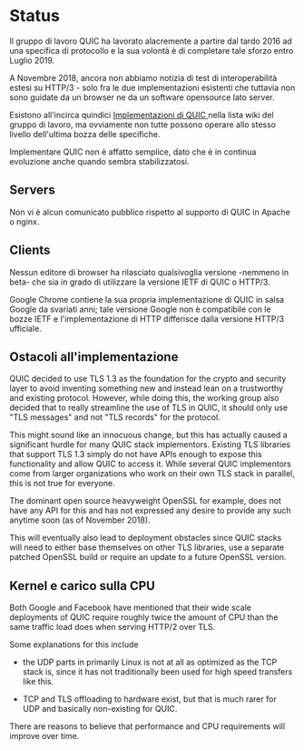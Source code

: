 # Status

Il gruppo di lavoro QUIC ha lavorato alacremente a partire dal tardo 2016
ad una specifica di protocollo e la sua volontà è di completare tale sforzo
entro Luglio 2019.

A Novembre 2018, ancora non abbiamo notizia di test di interoperabilità
estesi su HTTP/3 - solo fra le due implementazioni esistenti che tuttavia
non sono guidate da un browser ne da un software opensource lato server.

Esistono all'incirca quindici [Implementazioni di QUIC
](https://github.com/curl/curl/wiki/QUIC-implementation) nella lista wiki
del gruppo di lavoro, ma ovviamente non tutte possono operare allo stesso
livello dell'ultima bozza delle specifiche.

Implementare QUIC non è affatto semplice, dato che è in continua evoluzione
anche quando sembra stabilizzatosi.

## Servers

Non vi è alcun comunicato pubblico rispetto al supporto di QUIC in Apache o
nginx.

## Clients

Nessun editore di browser ha rilasciato qualsivoglia versione -nemmeno in
beta- che sia in grado di utilizzare la versione IETF di QUIC o HTTP/3.

Google Chrome contiene la sua propria implementazione di QUIC in salsa Google
da svariati anni; tale versione Google non è compatibile con le bozze IETF
e l'implementazione di HTTP differisce dalla versione HTTP/3 ufficiale.

## Ostacoli all'implementazione

QUIC decided to use TLS 1.3 as the foundation for the crypto and security
layer to avoid inventing something new and instead lean on a trustworthy and
existing protocol. However, while doing this, the working group also decided
that to really streamline the use of TLS in QUIC, it should only use "TLS
messages" and not "TLS records" for the protocol.

This might sound like an innocuous change, but this has actually caused a
significant hurdle for many QUIC stack implementors. Existing TLS libraries
that support TLS 1.3 simply do not have APIs enough to expose this
functionality and allow QUIC to access it. While several QUIC implementors
come from larger organizations who work on their own TLS stack in parallel,
this is not true for everyone.

The dominant open source heavyweight OpenSSL for example, does not have any
API for this and has not expressed any desire to provide any such anytime soon
(as of November 2018).

This will eventually also lead to deployment obstacles since QUIC stacks will
need to either base themselves on other TLS libraries, use a separate patched
OpenSSL build or require an update to a future OpenSSL version.

## Kernel e carico sulla CPU

Both Google and Facebook have mentioned that their wide scale deployments of
QUIC require roughly twice the amount of CPU than the same traffic load does
when serving HTTP/2 over TLS.

Some explanations for this include

- the UDP parts in primarily Linux is not at all as optimized as the TCP stack
  is, since it has not traditionally been used for high speed transfers like
  this.

- TCP and TLS offloading to hardware exist, but that is much rarer for UDP and 
  basically non-existing for QUIC.

There are reasons to believe that performance and CPU requirements will
improve over time.
